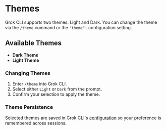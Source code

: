 # Themes

Grok CLI supports two themes: Light and Dark. You can change the theme via the `/theme` command or the `"theme":` configuration setting.

## Available Themes

- **Dark Theme**
- **Light Theme**

### Changing Themes

1. Enter `/theme` into Grok CLI.
2. Select either `Light` or `Dark` from the prompt.
3. Confirm your selection to apply the theme.

### Theme Persistence

Selected themes are saved in Grok CLI's [configuration](./configuration.md) so your preference is remembered across sessions.
